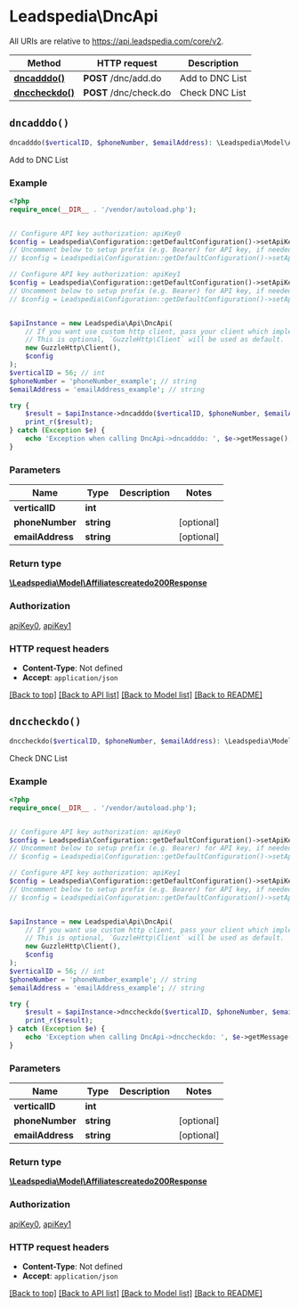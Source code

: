 # Leadspedia\DncApi

All URIs are relative to https://api.leadspedia.com/core/v2.

Method | HTTP request | Description
------------- | ------------- | -------------
[**dncadddo()**](DncApi.md#dncadddo) | **POST** /dnc/add.do | Add to DNC List
[**dnccheckdo()**](DncApi.md#dnccheckdo) | **POST** /dnc/check.do | Check DNC List


## `dncadddo()`

```php
dncadddo($verticalID, $phoneNumber, $emailAddress): \Leadspedia\Model\Affiliatescreatedo200Response
```

Add to DNC List

### Example

```php
<?php
require_once(__DIR__ . '/vendor/autoload.php');


// Configure API key authorization: apiKey0
$config = Leadspedia\Configuration::getDefaultConfiguration()->setApiKey('api_key', 'YOUR_API_KEY');
// Uncomment below to setup prefix (e.g. Bearer) for API key, if needed
// $config = Leadspedia\Configuration::getDefaultConfiguration()->setApiKeyPrefix('api_key', 'Bearer');

// Configure API key authorization: apiKey1
$config = Leadspedia\Configuration::getDefaultConfiguration()->setApiKey('api_secret', 'YOUR_API_KEY');
// Uncomment below to setup prefix (e.g. Bearer) for API key, if needed
// $config = Leadspedia\Configuration::getDefaultConfiguration()->setApiKeyPrefix('api_secret', 'Bearer');


$apiInstance = new Leadspedia\Api\DncApi(
    // If you want use custom http client, pass your client which implements `GuzzleHttp\ClientInterface`.
    // This is optional, `GuzzleHttp\Client` will be used as default.
    new GuzzleHttp\Client(),
    $config
);
$verticalID = 56; // int
$phoneNumber = 'phoneNumber_example'; // string
$emailAddress = 'emailAddress_example'; // string

try {
    $result = $apiInstance->dncadddo($verticalID, $phoneNumber, $emailAddress);
    print_r($result);
} catch (Exception $e) {
    echo 'Exception when calling DncApi->dncadddo: ', $e->getMessage(), PHP_EOL;
}
```

### Parameters

Name | Type | Description  | Notes
------------- | ------------- | ------------- | -------------
 **verticalID** | **int**|  |
 **phoneNumber** | **string**|  | [optional]
 **emailAddress** | **string**|  | [optional]

### Return type

[**\Leadspedia\Model\Affiliatescreatedo200Response**](../Model/Affiliatescreatedo200Response.md)

### Authorization

[apiKey0](../../README.md#apiKey0), [apiKey1](../../README.md#apiKey1)

### HTTP request headers

- **Content-Type**: Not defined
- **Accept**: `application/json`

[[Back to top]](#) [[Back to API list]](../../README.md#endpoints)
[[Back to Model list]](../../README.md#models)
[[Back to README]](../../README.md)

## `dnccheckdo()`

```php
dnccheckdo($verticalID, $phoneNumber, $emailAddress): \Leadspedia\Model\Affiliatescreatedo200Response
```

Check DNC List

### Example

```php
<?php
require_once(__DIR__ . '/vendor/autoload.php');


// Configure API key authorization: apiKey0
$config = Leadspedia\Configuration::getDefaultConfiguration()->setApiKey('api_key', 'YOUR_API_KEY');
// Uncomment below to setup prefix (e.g. Bearer) for API key, if needed
// $config = Leadspedia\Configuration::getDefaultConfiguration()->setApiKeyPrefix('api_key', 'Bearer');

// Configure API key authorization: apiKey1
$config = Leadspedia\Configuration::getDefaultConfiguration()->setApiKey('api_secret', 'YOUR_API_KEY');
// Uncomment below to setup prefix (e.g. Bearer) for API key, if needed
// $config = Leadspedia\Configuration::getDefaultConfiguration()->setApiKeyPrefix('api_secret', 'Bearer');


$apiInstance = new Leadspedia\Api\DncApi(
    // If you want use custom http client, pass your client which implements `GuzzleHttp\ClientInterface`.
    // This is optional, `GuzzleHttp\Client` will be used as default.
    new GuzzleHttp\Client(),
    $config
);
$verticalID = 56; // int
$phoneNumber = 'phoneNumber_example'; // string
$emailAddress = 'emailAddress_example'; // string

try {
    $result = $apiInstance->dnccheckdo($verticalID, $phoneNumber, $emailAddress);
    print_r($result);
} catch (Exception $e) {
    echo 'Exception when calling DncApi->dnccheckdo: ', $e->getMessage(), PHP_EOL;
}
```

### Parameters

Name | Type | Description  | Notes
------------- | ------------- | ------------- | -------------
 **verticalID** | **int**|  |
 **phoneNumber** | **string**|  | [optional]
 **emailAddress** | **string**|  | [optional]

### Return type

[**\Leadspedia\Model\Affiliatescreatedo200Response**](../Model/Affiliatescreatedo200Response.md)

### Authorization

[apiKey0](../../README.md#apiKey0), [apiKey1](../../README.md#apiKey1)

### HTTP request headers

- **Content-Type**: Not defined
- **Accept**: `application/json`

[[Back to top]](#) [[Back to API list]](../../README.md#endpoints)
[[Back to Model list]](../../README.md#models)
[[Back to README]](../../README.md)
